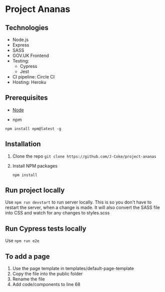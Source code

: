# Project Ananas

## Technologies

- Node.js
- Express
- SASS
- GOV.UK Frontend
- Testing:
  - Cypress
  - Jest
- CI pipeline: Circle CI
- Hosting: Heroku

## Prerequisites

- [Node](https://nodejs.org/en/)

- npm

`npm install npm@latest -g`

## Installation

1. Clone the repo
   `git clone https://github.com/J-Coke/project-ananas`

2. Install NPM packages

   `npm install`

## Run project locally

Use `npm run devstart` to run server locally. This is so you don't have to restart the server, when a change is made. It will also convert the SASS file into CSS and watch for any changes to styles.scss

## Run Cypress tests locally

Use `npm run e2e`

## To add a page

1. Use the page template in templates/default-page-template
2. Copy the file into the public folder
3. Rename the file
4. Add code/components to line 68
